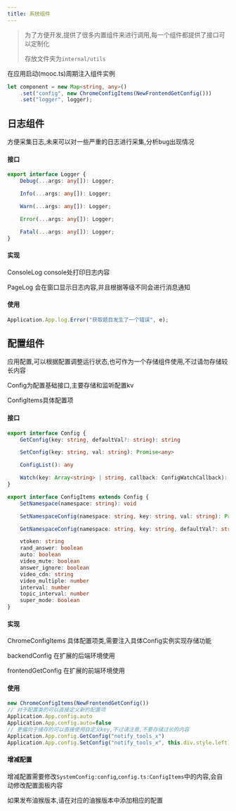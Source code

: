 ```yaml
---
title: 系统组件
---
```


> 为了方便开发,提供了很多内置组件来进行调用,每一个组件都提供了接口可以定制化
>
> 存放文件夹为`internal/utils`

在应用启动(mooc.ts)周期注入组件实例
```ts
let component = new Map<string, any>()
    .set("config", new ChromeConfigItems(NewFrontendGetConfig()))
    .set("logger", logger);
```

## 日志组件
方便采集日志,未来可以对一些严重的日志进行采集,分析bug出现情况

#### 接口
```ts
export interface Logger {
    Debug(...args: any[]): Logger;

    Info(...args: any[]): Logger;

    Warn(...args: any[]): Logger;

    Error(...args: any[]): Logger;

    Fatal(...args: any[]): Logger;
}
```
#### 实现
ConsoleLog console处打印日志内容

PageLog 会在窗口显示日志内容,并且根据等级不同会进行消息通知

#### 使用
```ts
Application.App.log.Error("获取题目发生了一个错误", e);
```

## 配置组件
应用配置,可以根据配置调整运行状态,也可作为一个存储组件使用,不过请勿存储较长内容

Config为配置基础接口,主要存储和监听配置kv

ConfigItems具体配置项
#### 接口
```ts
export interface Config {
    GetConfig(key: string, defaultVal?: string): string

    SetConfig(key: string, val: string): Promise<any>

    ConfigList(): any

    Watch(key: Array<string> | string, callback: ConfigWatchCallback): void
}

export interface ConfigItems extends Config {
    SetNamespace(namespace: string): void

    SetNamespaceConfig(namespace: string, key: string, val: string): Promise<any>

    GetNamespaceConfig(namespace: string, key: string, defaultVal?: string): string

    vtoken: string
    rand_answer: boolean
    auto: boolean
    video_mute: boolean
    answer_ignore: boolean
    video_cdn: string
    video_multiple: number
    interval: number
    topic_interval: number
    super_mode: boolean
}
```
#### 实现
ChromeConfigItems 具体配置项类,需要注入具体Config实例实现存储功能

backendConfig 在扩展的后端环境使用

frontendGetConfig 在扩展的前端环境使用
#### 使用

```ts
new ChromeConfigItems(NewFrontendGetConfig())
// 对于配置类的可以直接定义新的配置项
Application.App.config.auto
Application.App.config.auto=false
// 更偏向于储存的可以直接使用自定义key,不过请注意,不要存储过长的内容
Application.App.config.GetConfig("notify_tools_x")
Application.App.config.SetConfig("notify_tools_x", this.div.style.left);
```

#### 增减配置
增减配置需要修改`SystemConfig:config`,`config.ts:ConfigItems`中的内容,会自动修改配置面板内容

如果发布油猴版本,请在对应的油猴版本中添加相应的配置


